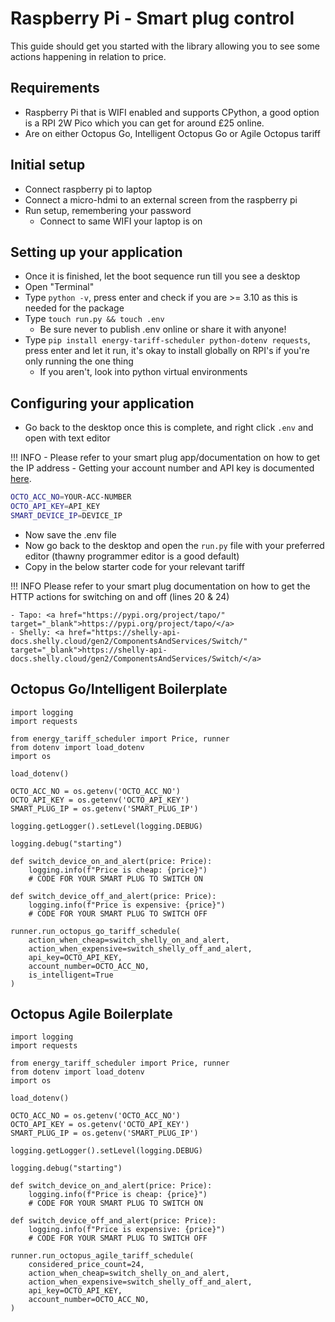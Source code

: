 # Raspberry Pi - Smart plug control

This guide should get you started with the library allowing you to see some actions happening in relation to price.

## Requirements

- Raspberry Pi that is WIFI enabled and supports CPython, a good option is a RPI 2W Pico which you can get for around £25 online.
- Are on either Octopus Go, Intelligent Octopus Go or Agile Octopus tariff

## Initial setup

- Connect raspberry pi to laptop
- Connect a micro-hdmi to an external screen from the raspberry pi
- Run setup, remembering your password
  - Connect to same WIFI your laptop is on

## Setting up your application

- Once it is finished, let the boot sequence run till you see a desktop
- Open "Terminal"
- Type `python -v`, press enter and check if you are >= 3.10 as this is needed for the package
- Type `touch run.py && touch .env`
  - Be sure never to publish .env online or share it with anyone!
- Type `pip install energy-tariff-scheduler python-dotenv requests`, press enter and let it run, it's okay to install globally on RPI's if you're only running the one thing
  - If you aren't, look into python virtual environments

## Configuring your application

- Go back to the desktop once this is complete, and right click `.env` and open with text editor

!!! INFO
    - Please refer to your smart plug app/documentation on how to get the IP address
    - Getting your account number and API key is documented <a href="../getting-started/getting-api-key-and-account-no" target="_blank">here</a>.

```sh
OCTO_ACC_NO=YOUR-ACC-NUMBER
OCTO_API_KEY=API_KEY
SMART_DEVICE_IP=DEVICE_IP
```

- Now save the .env file
- Now go back to the desktop and open the `run.py` file with your preferred editor (thawny programmer editor is a good default)
- Copy in the below starter code for your relevant tariff

!!! INFO
    Please refer to your smart plug documentation on how to get the HTTP actions for switching on and off (lines 20 & 24)

    - Tapo: <a href="https://pypi.org/project/tapo/" target="_blank">https://pypi.org/project/tapo/</a>
    - Shelly: <a href="https://shelly-api-docs.shelly.cloud/gen2/ComponentsAndServices/Switch/" target="_blank">https://shelly-api-docs.shelly.cloud/gen2/ComponentsAndServices/Switch/</a>

## Octopus Go/Intelligent Boilerplate

``` { .py .copy }
import logging
import requests

from energy_tariff_scheduler import Price, runner
from dotenv import load_dotenv
import os

load_dotenv()

OCTO_ACC_NO = os.getenv('OCTO_ACC_NO')
OCTO_API_KEY = os.getenv('OCTO_API_KEY')
SMART_PLUG_IP = os.getenv('SMART_PLUG_IP')

logging.getLogger().setLevel(logging.DEBUG)

logging.debug("starting")

def switch_device_on_and_alert(price: Price):
    logging.info(f"Price is cheap: {price}")
    # CODE FOR YOUR SMART PLUG TO SWITCH ON

def switch_device_off_and_alert(price: Price):
    logging.info(f"Price is expensive: {price}")
    # CODE FOR YOUR SMART PLUG TO SWITCH OFF

runner.run_octopus_go_tariff_schedule(
    action_when_cheap=switch_shelly_on_and_alert,
    action_when_expensive=switch_shelly_off_and_alert,
    api_key=OCTO_API_KEY,
    account_number=OCTO_ACC_NO,
    is_intelligent=True
)
```

## Octopus Agile Boilerplate

``` { .py .copy .annotate }
import logging
import requests

from energy_tariff_scheduler import Price, runner
from dotenv import load_dotenv
import os

load_dotenv()

OCTO_ACC_NO = os.getenv('OCTO_ACC_NO')
OCTO_API_KEY = os.getenv('OCTO_API_KEY')
SMART_PLUG_IP = os.getenv('SMART_PLUG_IP')

logging.getLogger().setLevel(logging.DEBUG)

logging.debug("starting")

def switch_device_on_and_alert(price: Price):
    logging.info(f"Price is cheap: {price}")
    # CODE FOR YOUR SMART PLUG TO SWITCH ON

def switch_device_off_and_alert(price: Price):
    logging.info(f"Price is expensive: {price}")
    # CODE FOR YOUR SMART PLUG TO SWITCH OFF

runner.run_octopus_agile_tariff_schedule(
    considered_price_count=24,
    action_when_cheap=switch_shelly_on_and_alert,
    action_when_expensive=switch_shelly_off_and_alert,
    api_key=OCTO_API_KEY,
    account_number=OCTO_ACC_NO,
)
```
